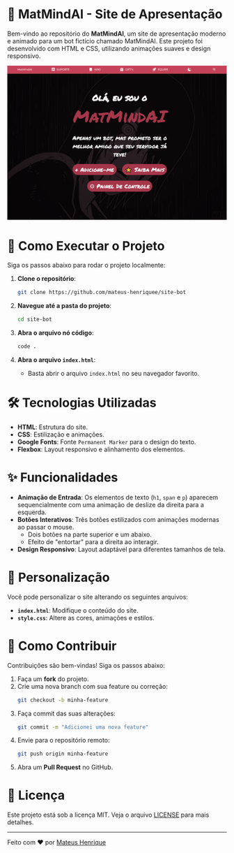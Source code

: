 # 📑 MatMindAI - Site de Apresentação

Bem-vindo ao repositório do **MatMindAI**, um site de apresentação moderno e animado para um bot fictício chamado MatMindAI. Este projeto foi desenvolvido com HTML e CSS, utilizando animações suaves e design responsivo.

![Preview do Site](assets/site-preview.png) <!-- Adicione uma imagem de preview se possível -->

# 🚀 Como Executar o Projeto

Siga os passos abaixo para rodar o projeto localmente:

1. **Clone o repositório**:
   ```bash
   git clone https://github.com/mateus-henriquee/site-bot
   ```

2. **Navegue até a pasta do projeto**:
   ```bash
   cd site-bot
   ```

3. **Abra o arquivo nó código**:
   ```bash
   code .
   ```

4. **Abra o arquivo `index.html`**:
   - Basta abrir o arquivo `index.html` no seu navegador favorito.

# 🛠 Tecnologias Utilizadas

- **HTML**: Estrutura do site.
- **CSS**: Estilização e animações.
- **Google Fonts**: Fonte `Permanent Marker` para o design do texto.
- **Flexbox**: Layout responsivo e alinhamento dos elementos.

# ✨ Funcionalidades

- **Animação de Entrada**: Os elementos de texto (`h1`, `span` e `p`) aparecem sequencialmente com uma animação de deslize da direita para a esquerda.
- **Botões Interativos**: Três botões estilizados com animações modernas ao passar o mouse.
  - Dois botões na parte superior e um abaixo.
  - Efeito de "entortar" para a direita ao interagir.
- **Design Responsivo**: Layout adaptável para diferentes tamanhos de tela.

# 🎨 Personalização

Você pode personalizar o site alterando os seguintes arquivos:

- **`index.html`**: Modifique o conteúdo do site.
- **`style.css`**: Altere as cores, animações e estilos.

# 🤝 Como Contribuir

Contribuições são bem-vindas! Siga os passos abaixo:

1. Faça um **fork** do projeto.
2. Crie uma nova branch com sua feature ou correção:
   ```bash
   git checkout -b minha-feature
   ```
3. Faça commit das suas alterações:
   ```bash
   git commit -m "Adicionei uma nova feature"
   ```
4. Envie para o repositório remoto:
   ```bash
   git push origin minha-feature
   ```
5. Abra um **Pull Request** no GitHub.

# 📄 Licença

Este projeto está sob a licença MIT. Veja o arquivo [LICENSE](LICENSE) para mais detalhes.

---

Feito com ❤️ por [Mateus Henrique](https://github.com/mateus-henriquee)
